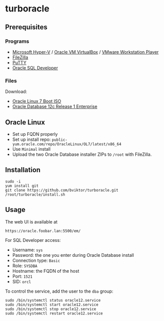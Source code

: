 # turboracle

## Prerequisites

### Programs

- [Microsoft Hyper-V](https://msdn.microsoft.com/en-us/virtualization/hyperv_on_windows/quick_start/walkthrough_install) / [Oracle VM VirtualBox](https://www.virtualbox.org/wiki/Downloads) / [VMware Workstation Player](https://www.vmware.com/go/downloadplayer)
- [FileZilla](https://filezilla-project.org/download.php?type=client)
- [PuTTY](https://blog.splunk.net/64bit-putty/)
- [Oracle SQL Developer](http://www.oracle.com/technetwork/developer-tools/sql-developer/downloads/index.html)

### Files

Download:
- [Oracle Linux 7 Boot ISO](https://edelivery.oracle.com/linux)
- [Oracle Database 12c Release 1 Enterprise](http://www.oracle.com/technetwork/database/enterprise-edition/downloads/index.html)

## Oracle Linux

- Set up FQDN properly
- Set up install repo: `public-yum.oracle.com/repo/OracleLinux/OL7/latest/x86_64`
- Use `Minimal` install
- Upload the two Oracle Database installer ZIPs to `/root` with FileZilla.

## Installation

~~~
sudo -i
yum install git
git clone https://github.com/bviktor/turboracle.git
/root/turboracle/install.sh
~~~

## Usage

The web UI is available at

~~~
https://oracle.foobar.lan:5500/em/
~~~

For SQL Developer access:

- Username: `sys`
- Password: the one you enter during Oracle Database install
- Connection type: `Basic`
- Role: `SYSDBA`
- Hostname: the FQDN of the host
- Port: `1521`
- SID: `orcl`

To control the service, add the user to the `dba` group:

~~~
sudo /bin/systemctl status oracle12.service
sudo /bin/systemctl start oracle12.service
sudo /bin/systemctl stop oracle12.service
sudo /bin/systemctl restart oracle12.service
~~~
